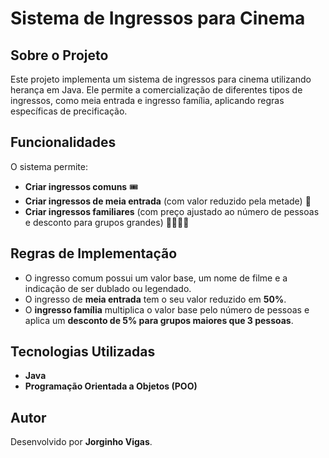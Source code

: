 # Sistema de Ingressos para Cinema

## Sobre o Projeto
Este projeto implementa um sistema de ingressos para cinema utilizando herança em Java. Ele permite a comercialização de diferentes tipos de ingressos, como meia entrada e ingresso família, aplicando regras específicas de precificação.

## Funcionalidades
O sistema permite:

- **Criar ingressos comuns** 🎟️
- **Criar ingressos de meia entrada** (com valor reduzido pela metade) 🎫
- **Criar ingressos familiares** (com preço ajustado ao número de pessoas e desconto para grupos grandes) 👨‍👩‍👧‍👦

## Regras de Implementação
- O ingresso comum possui um valor base, um nome de filme e a indicação de ser dublado ou legendado.
- O ingresso de **meia entrada** tem o seu valor reduzido em **50%**.
- O **ingresso família** multiplica o valor base pelo número de pessoas e aplica um **desconto de 5% para grupos maiores que 3 pessoas**.

## Tecnologias Utilizadas
- **Java**
- **Programação Orientada a Objetos (POO)**

## Autor
Desenvolvido por **Jorginho Vigas**.
